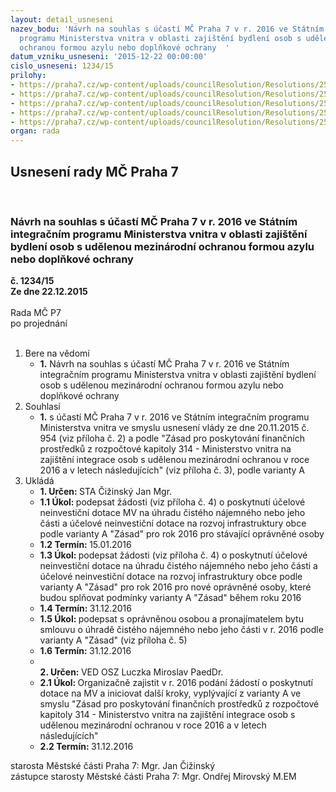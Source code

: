 ```yaml
---
layout: detail_usneseni
nazev_bodu: 'Návrh na souhlas s účastí MČ Praha 7 v r. 2016 ve Státním integračním
  programu Ministerstva vnitra v oblasti zajištění bydlení osob s udělenou mezinárodní
  ochranou formou azylu nebo doplňkové ochrany  '
datum_vzniku_usneseni: '2015-12-22 00:00:00'
cislo_usneseni: 1234/15
prilohy:
- https://praha7.cz/wp-content/uploads/councilResolution/Resolutions/25615/83-15-dz_azylanti_2016.doc
- https://praha7.cz/wp-content/uploads/councilResolution/Resolutions/25615/83-15-%c4%8d._2_vl%c3%a1da-usnesen%c3%ad_%c4%8d._954.doc
- https://praha7.cz/wp-content/uploads/councilResolution/Resolutions/25615/83-15-%c4%8d._3_p%c5%99%c3%adloha_usnesen%c3%ad_z%c3%a1sady.doc
- https://praha7.cz/wp-content/uploads/councilResolution/Resolutions/25615/83-15-04_vzor_%c5%be%c3%a1dosti_obce_o_%c3%bahradu_n%c3%a1jmu.doc
- https://praha7.cz/wp-content/uploads/councilResolution/Resolutions/25615/83-15-05_vzor_smlouvy__o_%c3%bahrad%c4%9b_n%c3%a1jmu.doc
organ: rada
---
```

<div id="ucUsn_pList" class="usn">
	<span><h2>Usnesení rady MČ Praha 7 </h2>
<br></span><div class="standBody">
<span><h3>Návrh na souhlas s účastí MČ Praha 7 v r. 2016 ve Státním integračním programu Ministerstva vnitra v oblasti zajištění bydlení osob s udělenou mezinárodní ochranou formou azylu nebo doplňkové ochrany  </h3></span><div class="center">
		<strong>č. 1234/15</strong><br>
	</div>
<div class="center">
		<strong>Ze dne 22.12.2015</strong><br><br>
	</div>Rada MČ P7<br> po projednání<br><br><ol>
<li>Bere na vědomí<ul><li>
<strong>1.</strong> Návrh na souhlas s účastí MČ Praha 7 v r. 2016 ve Státním integračním programu Ministerstva vnitra v oblasti zajištění bydlení osob s udělenou mezinárodní ochranou formou azylu nebo doplňkové ochrany  </li></ul>
</li>
<li>Souhlasí<ul><li>
<strong>1.</strong> s účastí MČ Praha 7 v r. 2016 ve Státním integračním programu Ministerstva vnitra ve smyslu usnesení vlády ze dne 20.11.2015 č. 954 (viz příloha č. 2)  a podle "Zásad pro poskytování finančních prostředků z rozpočtové kapitoly 314 - Ministerstvo vnitra na zajištění integrace osob s udělenou mezinárodní ochranou  v roce 2016 a v letech následujících" (viz příloha č. 3), podle varianty A</li></ul>
</li>
<li>Ukládá<ul>
<li>
<strong>1. Určen: </strong>STA Čižinský Jan Mgr.</li>
<li>
<strong>1.1 Úkol: </strong>podepsat žádosti (viz příloha č. 4) o poskytnutí účelové neinvestiční dotace MV na úhradu čistého nájemného nebo jeho části a účelové neinvestiční dotace na rozvoj infrastruktury obce podle varianty A "Zásad" pro rok 2016 pro stávající  oprávněné osoby</li>
<li>
<strong>1.2 Termín: </strong>15.01.2016</li>
<li>
<strong>1.3 Úkol: </strong>podepsat žádosti (viz příloha č. 4) o poskytnutí účelové neinvestiční dotace na úhradu čistého nájemného nebo jeho části a účelové neinvestiční dotace na rozvoj infrastruktury obce podle varianty A "Zásad" pro rok 2016 pro nové oprávněné osoby, které budou splňovat podmínky varianty A "Zásad" během roku 2016</li>
<li>
<strong>1.4 Termín: </strong>31.12.2016</li>
<li>
<strong>1.5 Úkol: </strong>podepsat s oprávněnou osobou a pronajímatelem bytu smlouvu o úhradě čistého nájemného nebo jeho části v r. 2016 podle varianty A "Zásad"  (viz příloha č. 5)</li>
<li>
<strong>1.6 Termín: </strong>31.12.2016</li>
<li>
<strong><br>2. Určen: </strong>VED OSZ Luczka Miroslav PaedDr.</li>
<li>
<strong>2.1 Úkol: </strong>Organizačně zajistit v r. 2016 podání žádostí o poskytnutí dotace na MV  a iniciovat další kroky, vyplývající z varianty A ve smyslu "Zásad pro poskytování finančních prostředků z rozpočtové kapitoly 314 - Ministerstvo vnitra na zajištění integrace osob s udělenou mezinárodní ochranou v roce 2016 a v letech následujících"  </li>
<li>
<strong>2.2 Termín: </strong>31.12.2016</li>
</ul>
</li>
</ol>starosta Městské části Praha 7: Mgr. Jan Čižinský<br>zástupce starosty Městské části Praha 7: Mgr. Ondřej Mirovský M.EM 
</div>
</div>